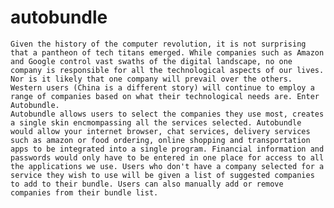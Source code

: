 # autobundle
    Given the history of the computer revolution, it is not surprising that a pantheon of tech titans emerged. While companies such as Amazon and Google control vast swaths of the digital landscape, no one company is responsible for all the technological aspects of our lives. Nor is it likely that one company will prevail over the others. Western users (China is a different story) will continue to employ a range of companies based on what their technological needs are. Enter Autobundle.
    Autobundle allows users to select the companies they use most, creates a single skin encmompassing all the services selected. Autobundle would allow your internet browser, chat services, delivery services such as amazon or food ordering, online shopping and transportation apps to be integrated into a single program. Financial information and passwords would only have to be entered in one place for access to all the applications we use. Users who don't have a company selected for a service they wish to use will be given a list of suggested companies to add to their bundle. Users can also manually add or remove companies from their bundle list. 

